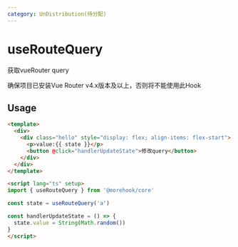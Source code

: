```yaml
---
category: UnDistribution(待分配)
---
```


# useRouteQuery

获取vueRouter query

确保项目已安装Vue Router v4.x版本及以上，否则将不能使用此Hook

## Usage

```html
<template>
  <div>
    <div class="hello" style="display: flex; align-items: flex-start">
      <p>value:{{ state }}</p>
      <button @click="handlerUpdateState">修改query</button>
    </div>
  </div>
</template>

<script lang="ts" setup>
import { useRouteQuery } from '@morehook/core'

const state = useRouteQuery('a')

const handlerUpdateState = () => {
  state.value = String(Math.random())
}
</script>
```